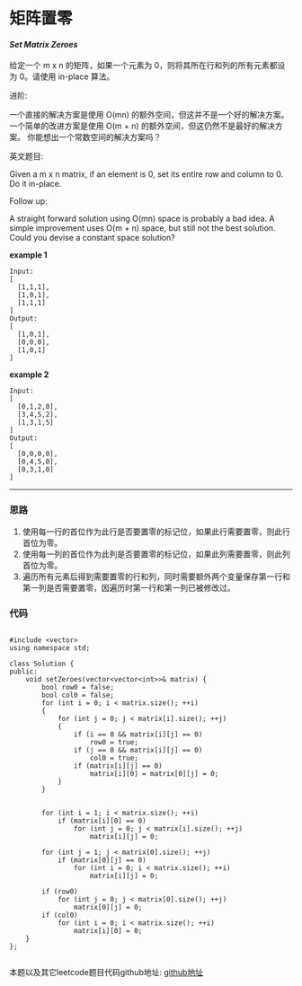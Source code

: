 # 矩阵置零

#### *Set Matrix Zeroes*

给定一个 m x n 的矩阵，如果一个元素为 0，则将其所在行和列的所有元素都设为 0。请使用 in-place 算法。

进阶:

一个直接的解决方案是使用  O(mn) 的额外空间，但这并不是一个好的解决方案。
一个简单的改进方案是使用 O(m + n) 的额外空间，但这仍然不是最好的解决方案。
你能想出一个常数空间的解决方案吗？

英文题目:

Given a m x n matrix, if an element is 0, set its entire row and column to 0. Do it in-place.

Follow up:

A straight forward solution using O(mn) space is probably a bad idea.
A simple improvement uses O(m + n) space, but still not the best solution.
Could you devise a constant space solution?

**example 1**

```
Input: 
[
  [1,1,1],
  [1,0,1],
  [1,1,1]
]
Output: 
[
  [1,0,1],
  [0,0,0],
  [1,0,1]
]

```

**example 2**

```
Input: 
[
  [0,1,2,0],
  [3,4,5,2],
  [1,3,1,5]
]
Output: 
[
  [0,0,0,0],
  [0,4,5,0],
  [0,3,1,0]
]

```


---

### 思路

1. 使用每一行的首位作为此行是否要置零的标记位，如果此行需要置零，则此行首位为零。
2. 使用每一列的首位作为此列是否要置零的标记位，如果此列需要置零，则此列首位为零。
3. 遍历所有元素后得到需要置零的行和列，同时需要额外两个变量保存第一行和第一列是否需要置零，因遍历时第一行和第一列已被修改过。


### 代码
```

#include <vector>
using namespace std;

class Solution {
public:
    void setZeroes(vector<vector<int>>& matrix) {
        bool row0 = false;
        bool col0 = false;
        for (int i = 0; i < matrix.size(); ++i)
        {
            for (int j = 0; j < matrix[i].size(); ++j)
            {
                if (i == 0 && matrix[i][j] == 0)
                    row0 = true;
                if (j == 0 && matrix[i][j] == 0)
                    col0 = true;
                if (matrix[i][j] == 0)
                    matrix[i][0] = matrix[0][j] = 0;
            }
        }


        for (int i = 1; i < matrix.size(); ++i)
            if (matrix[i][0] == 0)
                for (int j = 0; j < matrix[i].size(); ++j)
                    matrix[i][j] = 0;

        for (int j = 1; j < matrix[0].size(); ++j)
            if (matrix[0][j] == 0)
                for (int i = 0; i < matrix.size(); ++i)
                    matrix[i][j] = 0;

        if (row0)
            for (int j = 0; j < matrix[0].size(); ++j)
                matrix[0][j] = 0;
        if (col0)
            for (int i = 0; i < matrix.size(); ++i)
                matrix[i][0] = 0;
    }
};


```

本题以及其它leetcode题目代码github地址: [github地址](https:github.com/SherlockUnknowEn/leetcode)
